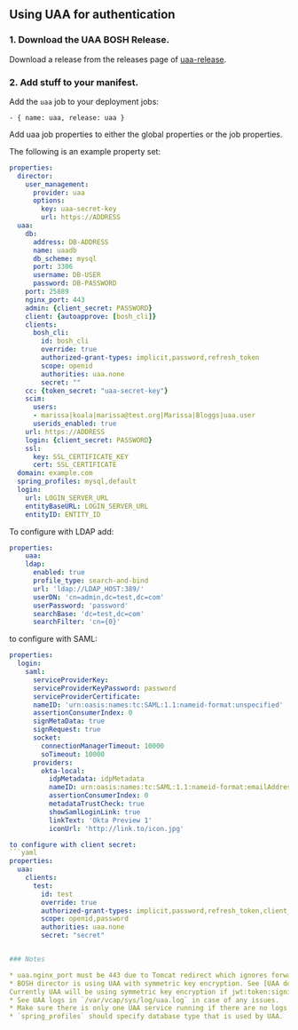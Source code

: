 ## Using UAA for authentication

### 1. Download the UAA BOSH Release.

Download a release from the releases page of [uaa-release](https://github.com/pivotal-cf-experimental/tmp-bosh-uaa-release/).

### 2. Add stuff to your manifest.

Add the `uaa` job to your deployment jobs:

    - { name: uaa, release: uaa }

Add uaa job properties to either the global properties or the job properties.

The following is an example property set:

```yaml
properties:
  director:
    user_management:
      provider: uaa
      options:
        key: uaa-secret-key
        url: https://ADDRESS
  uaa:
    db:
      address: DB-ADDRESS
      name: uaadb
      db_scheme: mysql
      port: 3306
      username: DB-USER
      password: DB-PASSWORD
    port: 25889
    nginx_port: 443
    admin: {client_secret: PASSWORD}
    client: {autoapprove: [bosh_cli]}
    clients:
      bosh_cli:
        id: bosh_cli
        override: true
        authorized-grant-types: implicit,password,refresh_token
        scope: openid
        authorities: uaa.none
        secret: ""
    cc: {token_secret: "uaa-secret-key"}
    scim:
      users:
      - marissa|koala|marissa@test.org|Marissa|Bloggs|uaa.user
      userids_enabled: true
    url: https://ADDRESS
    login: {client_secret: PASSWORD}
    ssl:
      key: SSL_CERTIFICATE_KEY
      cert: SSL_CERTIFICATE
  domain: example.com
  spring_profiles: mysql,default
  login:
    url: LOGIN_SERVER_URL
    entityBaseURL: LOGIN_SERVER_URL
    entityID: ENTITY_ID
```

To configure with LDAP add:

```yaml
properties:
	uaa:
    ldap:
      enabled: true
      profile_type: search-and-bind
      url: 'ldap://LDAP_HOST:389/'
      userDN: 'cn=admin,dc=test,dc=com'
      userPassword: 'password'
      searchBase: 'dc=test,dc=com'
      searchFilter: 'cn={0}'
```

to configure with SAML:

```yaml
properties:
  login:
    saml:
      serviceProviderKey:
      serviceProviderKeyPassword: password
      serviceProviderCertificate:
      nameID: 'urn:oasis:names:tc:SAML:1.1:nameid-format:unspecified'
      assertionConsumerIndex: 0
      signMetaData: true
      signRequest: true
      socket:
        connectionManagerTimeout: 10000
        soTimeout: 10000
      providers:
        okta-local:
          idpMetadata: idpMetadata
          nameID: urn:oasis:names:tc:SAML:1.1:nameid-format:emailAddress
          assertionConsumerIndex: 0
          metadataTrustCheck: true
          showSamlLoginLink: true
          linkText: 'Okta Preview 1'
          iconUrl: 'http://link.to/icon.jpg'

to configure with client secret:
```yaml
properties:
  uaa:
    clients:
      test:
        id: test
        override: true
        authorized-grant-types: implicit,password,refresh_token,client_credentials
        scope: openid,password
        authorities: uaa.none
        secret: "secret"


### Notes

* uaa.nginx_port must be 443 due to Tomcat redirect which ignores forwarded port
* BOSH director is using UAA with symmetric key encryption. See [UAA docs](https://github.com/cloudfoundry/uaa/blob/master/docs/Sysadmin-Guide.rst) on how to configure UAA with symmetric key.
Currently UAA will be using symmetric key encryption if jwt:token:signing-key and jwt:token:verification-key are the same. Specifying cc:token_secret will render jwt token keys with the same value.
* See UAA logs in `/var/vcap/sys/log/uaa.log` in case of any issues.
* Make sure there is only one UAA service running if there are no logs.
* `spring_profiles` should specify database type that is used by UAA.
